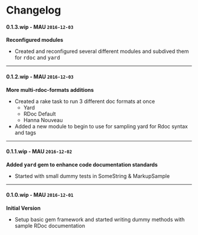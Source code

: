 # Changelog

#### 0.1.3.wip - MAU `2016-12-03`  
**Reconfigured modules**

* Created and reconfigured several different modules and subdived them for <tt>rdoc</tt> and <tt>yard</tt>

---

#### 0.1.2.wip - MAU `2016-12-03`  
**More multi-rdoc-formats additions**

* Created a rake task to run 3 different doc formats at once
    * Yard
    * RDoc Default
    * Hanna Nouveau
* Added a new module to begin to use for sampling yard for Rdoc syntax and tags

---

#### 0.1.1.wip - MAU `2016-12-02`
**Added <tt>yard</tt> gem to enhance code documentation standards**

* Started with small dummy tests in SomeString & MarkupSample

---

#### 0.1.0.wip - MAU `2016-12-01`  
**Initial Version**
*  Setup basic  gem framework and started writing dummy methods with sample RDoc documentation 


